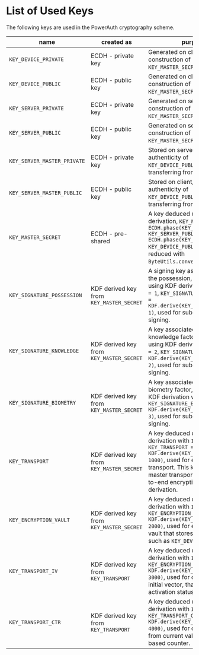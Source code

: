 # List of Used Keys

The following keys are used in the PowerAuth cryptography scheme.

| name                        | created as                               | purpose                                                                                                                                                                                                                              |
|-----------------------------|------------------------------------------|--------------------------------------------------------------------------------------------------------------------------------------------------------------------------------------------------------------------------------------|
| `KEY_DEVICE_PRIVATE`        | ECDH - private key                       | Generated on client to allow construction of `KEY_MASTER_SECRET`.                                                                                                                                                                    |
| `KEY_DEVICE_PUBLIC`         | ECDH - public key                        | Generated on client to allow construction of `KEY_MASTER_SECRET`.                                                                                                                                                                    |
| `KEY_SERVER_PRIVATE`        | ECDH - private key                       | Generated on server to allow construction of `KEY_MASTER_SECRET`.                                                                                                                                                                    |
| `KEY_SERVER_PUBLIC`         | ECDH - public key                        | Generated on server to allow construction of `KEY_MASTER_SECRET`.                                                                                                                                                                    |
| `KEY_SERVER_MASTER_PRIVATE` | ECDH - private key                       | Stored on server, used to assure authenticity of `KEY_DEVICE_PUBLIC` while transferring from server to client                                                                                                                        |
| `KEY_SERVER_MASTER_PUBLIC`  | ECDH - public key                        | Stored on client, used to assure authenticity of `KEY_DEVICE_PUBLIC` while transferring from server to client                                                                                                                        |
| `KEY_MASTER_SECRET`         | ECDH - pre-shared                        | A key deduced using ECDH derivation, `KEY_MASTER_SECRET = ECDH.phase(KEY_DEVICE_PRIVATE, KEY_SERVER_PUBLIC) = ECDH.phase(KEY_SERVER_PRIVATE, KEY_DEVICE_PUBLIC)` and then reduced with `ByteUtils.convert32Bto16B()`.                |
| `KEY_SIGNATURE_POSSESSION`  | KDF derived key from `KEY_MASTER_SECRET` | A signing key associated with the possession, factor deduced using KDF derivation with `INDEX = 1`, `KEY_SIGNATURE_POSSESSION = KDF.derive(KEY_MASTER_SECRET, 1)`, used for subsequent request signing.                              |
| `KEY_SIGNATURE_KNOWLEDGE`   | KDF derived key from `KEY_MASTER_SECRET` | A key associated with the knowledge factor, deduced using KDF derivation with `INDEX = 2`, `KEY_SIGNATURE_KNOWLEDGE = KDF.derive(KEY_MASTER_SECRET, 2)`, used for subsequent request signing.                                        |
| `KEY_SIGNATURE_BIOMETRY`    | KDF derived key from `KEY_MASTER_SECRET` | A key associated with the biometry factor, deduced using KDF derivation with `INDEX = 3`, `KEY_SIGNATURE_BIOMETRY = KDF.derive(KEY_MASTER_SECRET, 3)`, used for subsequent request signing.                                          |
| `KEY_TRANSPORT`             | KDF derived key from `KEY_MASTER_SECRET` | A key deduced using KDF derivation with `INDEX = 1000`, `KEY_TRANSPORT = KDF.derive(KEY_MASTER_SECRET, 1000)`, used for encrypted data transport. This key is used as master transport key for end-to-end encryption key derivation. |
| `KEY_ENCRYPTION_VAULT`      | KDF derived key from `KEY_MASTER_SECRET` | A key deduced using KDF derivation with `INDEX = 2000`, `KEY_ENCRYPTION_VAULT = KDF.derive(KEY_MASTER_SECRET, 2000)`, used for encrypting a vault that stores the secret data, such as `KEY_DEVICE_PRIVATE`.                         |
| `KEY_TRANSPORT_IV`          | KDF derived key from `KEY_TRANSPORT`     | A key deduced using KDF derivation with `INDEX = 3000`, `KEY_ENCRYPTION_IV = KDF.derive(KEY_TRANSPORT, 3000)`, used for derivation of initial vector, that encrypts activation status blob.                                          |
| `KEY_TRANSPORT_CTR`         | KDF derived key from `KEY_TRANSPORT`     | A key deduced using KDF derivation with `INDEX = 4000`, `KEY_TRANSPORT_CTR = KDF.derive(KEY_TRANSPORT, 4000)`, used for computing hash from current value of hash-based counter.                                                     |